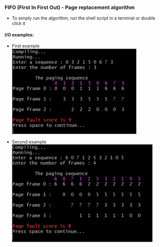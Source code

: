 ### FIFO (First In First Out) - Page replacement algorithm

* To simply run the algorithm, run the shell script in a terminal or double click it

#### I/O examples:

* First example 
![First example](/images/I1.PNG/)

* Second example
![Second example](/images/I2.PNG/)
